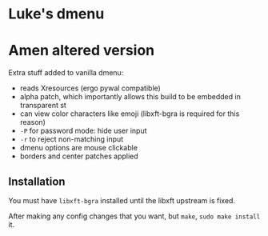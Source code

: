 # Luke's dmenu
# Amen altered version

Extra stuff added to vanilla dmenu:

- reads Xresources (ergo pywal compatible)
- alpha patch, which importantly allows this build to be embedded in transparent st
- can view color characters like emoji (libxft-bgra is required for this reason)
- `-P` for password mode: hide user input
- `-r` to reject non-matching input
- dmenu options are mouse clickable
- borders and center patches applied

## Installation

You must have `libxft-bgra` installed until the libxft upstream is fixed.

After making any config changes that you want, but `make`, `sudo make install` it.
